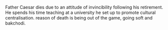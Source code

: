 Father Caesar dies due to an attitude of invincibility following his retirement. He spends his time teaching at a university he set up to promote cultural centralisation. reason of death is being out of the game, going soft and bakchodi.
